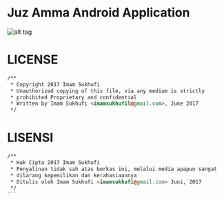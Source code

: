 # Juz Amma Android Application

![alt 
tag](https://raw.githubusercontent.com/winnerawan/juzamma_apps/master/index.jpg)

# LICENSE

```html
/**
 * Copyright 2017 Imam Sukhufi
 * Unauthorized copying of this file, via any medium is strictly
 * prohibited Proprietary and confidential
 * Written by Imam Sukhufi <imamsukhufil@gmail.com>, June 2017
 */
```

# LISENSI

`````html
/**
 * Hak Cipta 2017 Imam Sukhufi
 * Penyalinan tidak sah atas berkas ini, melalui media apapun sangat 
 * dilarang kepemilikan dan kerahasiaannya
 * Ditulis oleh Imam Sukhufi <imamsukhufi@gmail.com> Juni, 2017
 */
```
